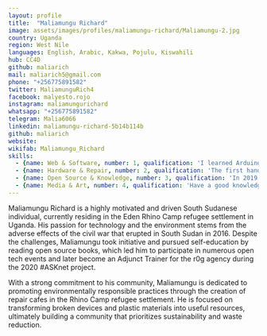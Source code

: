 ```yaml
---
layout: profile
title:  "Maliamungu Richard"
image: assets/images/profiles/maliamungu-richard/Maliamungu-2.jpg
country: Uganda
region: West Nile
languages: English, Arabic, Kakwa, Pojulu, Kiswahili
hub: CC4D
github: maliarich
mail: maliarich5@gmail.com
phone: "+256775891582"
twitter: MaliamunguRich4
facebook: malyesto.rojo
instagram: maliamungurichard
whatsapp: "+256775891582"
telegram: Malia6066
linkedin: maliamungu-richard-5b14b114b
github: maliarich
website: 
wikifab: Maliamungu_Richard
skills:
  - {name: Web & Software, number: 1, qualification: 'I learned Arduino programming, software installation by myself and guidance from the #ASKnet team members and had an Open tech Introduction event in Cameroon in Dec, 2021. The participants had there first hands-on practice on software Installation and Arduino programming.'}
  - {name: Hardware & Repair, number: 2, qualification: 'The first hands-on repair cafe was conducted by r0g agency in partnership with Cten Uganda in Eden Rhino camp refugee settlement in 2018 where I had my first repair cafe experience. Later on, organized a community repair cafe event and fixed a good number of Electronics and mechanical devices. In the tech and repair skills for livelyhood project, I including a great team members, we trained 20 participants in basic mechanical and electronic repair. And set up a community repair space'}
  - {name: Open Source & Knowledge, number: 3, qualification: 'In 2019 media event in organized by Youth empowerment foundation in adjumany, I had my first experience in git hub repo + issues creation by Timm Wille. Later on helped some #ASKnet teams to create profiles up-to-date.'}
  - {name: Media & Art, number: 4, qualification: 'Have a good knowledge on GIMP, Audacity and kdenlive, using to create contents with my fellow team members.'}
---
```

Maliamungu Richard is a highly motivated and driven South Sudanese individual, currently residing in the Eden Rhino Camp refugee settlement in Uganda. His passion for technology and the environment stems from the adverse effects of the civil war that erupted in South Sudan in 2016. Despite the challenges, Maliamungu took initiative and pursued self-education by reading open source books, which led him to participate in numerous open tech events and later become an Adjunct Trainer for the r0g agency during the 2020 #ASKnet project.

With a strong commitment to his community, Maliamungu is dedicated to promoting environmentally responsible practices through the creation of repair cafes in the Rhino Camp refugee settlement. He is focused on transforming broken devices and plastic materials into useful resources, ultimately building a community that prioritizes sustainability and waste reduction.